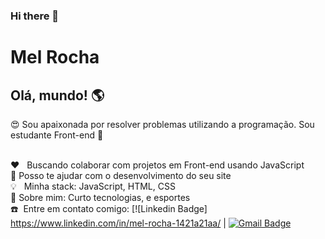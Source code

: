 ### Hi there 👋

<!--
**Mel-Rocha/Mel-Rocha** is a ✨ _special_ ✨ repository because its `README.md` (this file) appears on your GitHub profile.

Here are some ideas to get you started:

- 🔭 I’m currently working on ...
- 🌱 I’m currently learning ...
- 👯 I’m looking to collaborate on ...
- 🤔 I’m looking for help with ...
- 💬 Ask me about ...
- 📫 How to reach me: ...
- 😄 Pronouns: ...
- ⚡ Fun fact: ...
- :heart_eyes: ...
-:basketball: ...
- :dart: ...
-:bulb: ...
-:heart: ...
-:boom: ...
-:phone: ...
-:earth_americas: ...
-:muscle: ...
-->

# Mel Rocha

## Olá, mundo! :earth_americas: 
 :heart_eyes: Sou apaixonada por resolver problemas utilizando a programação.
 Sou estudante Front-end :muscle:

 
 <br/> :heart: &nbsp; Buscando colaborar com projetos em Front-end usando JavaScript
 <br/> :dart: Posso te ajudar com o desenvolvimento do seu site
 <br/> :bulb: &nbsp; Minha stack: JavaScript, HTML, CSS
 <br/> :basketball: Sobre mim: Curto tecnologias, e esportes 
 <br/> :phone:&nbsp; Entre em contato comigo: [![Linkedin Badge]  https://www.linkedin.com/in/mel-rocha-1421a21aa/ 
| 
[![Gmail Badge](https://img.shields.io/badge/-rochamel73@gmail.com-c14438?style=flat-square&logo=Gmail&logoColor=white&link=mailto:rochamel73@gmail.com)](rochamel73@gmail.com)
